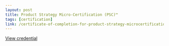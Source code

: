 ```yaml
---
layout: post
title: Product Strategy Micro-Certification (PSC)™️
tags: [certification]
link: /certificate-of-completion-for-product-strategy-microcertification.pdf
---
```


<a href="/certificate-of-completion-for-product-strategy-microcertification.pdf" target="_blank">View credential</a>